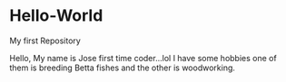 # Hello-World
My first Repository

Hello, My name is Jose first time coder...lol I have some hobbies one of them is breeding Betta fishes and the other is woodworking.
